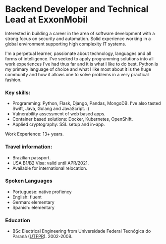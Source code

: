 # Backend Developer and Technical Lead at ExxonMobil
Interested in building a career in the area of software development with a strong focus on security and automation. Solid experience working in a global environment supporting high complexity IT systems.

I'm a perpetual learner, passionate about technology, languages and all forms of intelligence. I've seeked to apply programming solutions into all work experiences I've had thus far and it is what I like to do best. Python is my primary language of choice and what I like most about it is the huge community and how it allows one to solve problems in a very practical fashion.

### Key skills:
* Programming: Python, Flask, Django, Pandas, MongoDB. I've also tasted Swift, Java, Golang and JavaScript. :)
* Vulnerability assessment of web based apps.
* Container based solutions: Docker, Kubernetes, OpenShift.
* Applied cryptography: SSL setup and in-app.

Work Experience: 13+ years.

### Travel information:
* Brazilian passport.
* USA B1/B2 Visa: valid until APR/2021.
* Available for international relocation.

### Spoken Languages
* Portuguese: native profiency
* English: fluent
* German: elementary
* Spanish: elementary

### Education
* BSc Electrical Engineering from Universidade Federal Tecnógica do Paraná ([UTFPR](http://www.utfpr.edu.br/)). 2002-2008.
